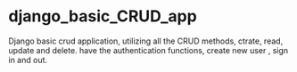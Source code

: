 # django_basic_CRUD_app
Django basic crud application, utilizing all the CRUD methods, ctrate, read, update and delete. 
have the authentication functions, create new user , sign in and out.

